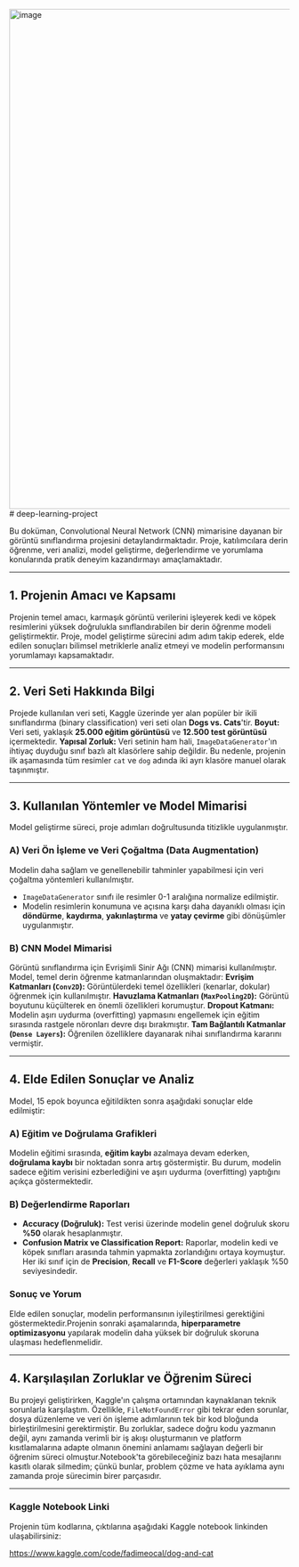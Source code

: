 <img width="783" height="898" alt="image" src="https://github.com/user-attachments/assets/f7e4625c-a147-4c44-ad95-1e267b968ec2" /># deep-learning-project

Bu doküman, Convolutional Neural Network (CNN) mimarisine dayanan bir görüntü sınıflandırma projesini detaylandırmaktadır.
Proje, katılımcılara derin öğrenme, veri analizi, model geliştirme, değerlendirme ve yorumlama konularında pratik deneyim kazandırmayı amaçlamaktadır.

---

## 1. Projenin Amacı ve Kapsamı

Projenin temel amacı, karmaşık görüntü verilerini işleyerek kedi ve köpek resimlerini yüksek doğrulukla sınıflandırabilen bir derin öğrenme modeli geliştirmektir. Proje, model geliştirme sürecini adım adım takip ederek, elde edilen sonuçları bilimsel metriklerle analiz etmeyi ve modelin performansını yorumlamayı kapsamaktadır.

---

## 2. Veri Seti Hakkında Bilgi

Projede kullanılan veri seti, Kaggle üzerinde yer alan popüler bir ikili sınıflandırma (binary classification) veri seti olan **Dogs vs. Cats**'tir.
**Boyut:** Veri seti, yaklaşık **25.000 eğitim görüntüsü** ve **12.500 test görüntüsü** içermektedir.
**Yapısal Zorluk:** Veri setinin ham hali, `ImageDataGenerator`'ın ihtiyaç duyduğu sınıf bazlı alt klasörlere sahip değildir. Bu nedenle, projenin ilk aşamasında tüm resimler `cat` ve `dog` adında iki ayrı klasöre manuel olarak taşınmıştır.

---

## 3. Kullanılan Yöntemler ve Model Mimarisi

Model geliştirme süreci, proje adımları doğrultusunda titizlikle uygulanmıştır.

### A) Veri Ön İşleme ve Veri Çoğaltma (Data Augmentation)
Modelin daha sağlam ve genellenebilir tahminler yapabilmesi için veri çoğaltma yöntemleri kullanılmıştır.
* `ImageDataGenerator` sınıfı ile resimler 0-1 aralığına normalize edilmiştir.
* Modelin resimlerin konumuna ve açısına karşı daha dayanıklı olması için **döndürme**, **kaydırma**, **yakınlaştırma** ve **yatay çevirme** gibi dönüşümler uygulanmıştır.

### B) CNN Model Mimarisi
Görüntü sınıflandırma için Evrişimli Sinir Ağı (CNN) mimarisi kullanılmıştır. Model, temel derin öğrenme katmanlarından oluşmaktadır:
**Evrişim Katmanları (`Conv2D`):** Görüntülerdeki temel özellikleri (kenarlar, dokular) öğrenmek için kullanılmıştır.
**Havuzlama Katmanları (`MaxPooling2D`):** Görüntü boyutunu küçülterek en önemli özellikleri korumuştur.
**Dropout Katmanı:** Modelin aşırı uydurma (overfitting) yapmasını engellemek için eğitim sırasında rastgele nöronları devre dışı bırakmıştır.
**Tam Bağlantılı Katmanlar (`Dense Layers`):** Öğrenilen özelliklere dayanarak nihai sınıflandırma kararını vermiştir.

---

## 4. Elde Edilen Sonuçlar ve Analiz

Model, 15 epok boyunca eğitildikten sonra aşağıdaki sonuçlar elde edilmiştir:

### A) Eğitim ve Doğrulama Grafikleri
Modelin eğitimi sırasında, **eğitim kaybı** azalmaya devam ederken, **doğrulama kaybı** bir noktadan sonra artış göstermiştir. Bu durum, modelin sadece eğitim verisini ezberlediğini ve aşırı uydurma (overfitting) yaptığını açıkça göstermektedir.

### B) Değerlendirme Raporları
* **Accuracy (Doğruluk):** Test verisi üzerinde modelin genel doğruluk skoru **%50** olarak hesaplanmıştır.
* **Confusion Matrix ve Classification Report:** Raporlar, modelin kedi ve köpek sınıfları arasında tahmin yapmakta zorlandığını ortaya koymuştur. Her iki sınıf için de **Precision**, **Recall** ve **F1-Score** değerleri yaklaşık %50 seviyesindedir.

### Sonuç ve Yorum
Elde edilen sonuçlar, modelin performansının iyileştirilmesi gerektiğini göstermektedir.Projenin sonraki aşamalarında, **hiperparametre optimizasyonu** yapılarak modelin daha yüksek bir doğruluk skoruna ulaşması hedeflenmelidir.

---
## 4. Karşılaşılan Zorluklar ve Öğrenim Süreci

Bu projeyi geliştirirken, Kaggle'ın çalışma ortamından kaynaklanan teknik sorunlarla karşılaştım. Özellikle, `FileNotFoundError` gibi tekrar eden sorunlar, dosya düzenleme ve veri ön işleme adımlarının tek bir kod bloğunda birleştirilmesini gerektirmiştir. Bu zorluklar, sadece doğru kodu yazmanın değil, aynı zamanda verimli bir iş akışı oluşturmanın ve platform kısıtlamalarına adapte olmanın önemini anlamamı sağlayan değerli bir öğrenim süreci olmuştur.Notebook'ta görebileceğiniz bazı hata mesajlarını kasıtlı olarak silmedim; çünkü bunlar, problem çözme ve hata ayıklama aynı zamanda proje sürecimin birer parçasıdır.

---
### Kaggle Notebook Linki
Projenin tüm kodlarına, çıktılarına aşağıdaki Kaggle notebook linkinden ulaşabilirsiniz:

https://www.kaggle.com/code/fadimeocal/dog-and-cat
